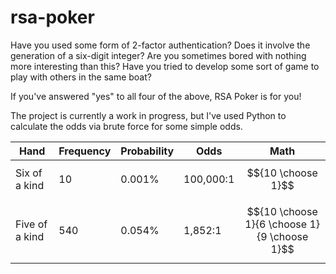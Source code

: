 # rsa-poker
Have you used some form of 2-factor authentication?  Does it involve the generation of a six-digit integer? Are you sometimes bored with nothing more interesting than this?  Have you tried to develop some sort of game to play with others in the same boat?

If you've answered "yes" to all four of the above, RSA Poker is for you!  

The project is currently a work in progress, but I've used Python to calculate the odds via brute force for some simple odds.  

| Hand | Frequency | Probability | Odds | Math
|---|---|---|---|---|
| Six of a kind | 10 | 0.001% | 100,000:1 | $${10 \choose 1}$$ |
| Five of a kind | 540 | 0.054% | 1,852:1 | $${10 \choose 1}{6 \choose 1}{9 \choose 1}$$ |

<!--stackedit_data:
eyJoaXN0b3J5IjpbMTAyODA5MzU5NywtMTU3NzMwNTg0NSwtMj
UzOTIxMDQ1LC0xNjMxNzUyMjg1LC0xODcxMjAwNDQ2LDEyMDY4
MjgyNjVdfQ==
-->